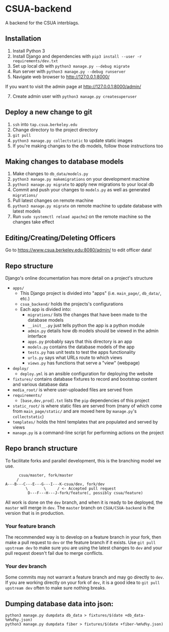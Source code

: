 CSUA-backend
============

A backend for the CSUA interblags.

## Installation

1. Install Python 3
2. Install Django and dependencies with `pip3 install --user -r requirements/dev.txt`
3. Set up local db with `python3 manage.py --debug migrate`
4. Run server with `python3 manage.py --debug runserver`
5. Navigate web browser to http://127.0.0.1:8000/

If you want to visit the admin page at http://127.0.0.1:8000/admin/

7. Create admin user with `python3 manage.py createsuperuser`

## Deploy a new change to git

1. `ssh` into `tap.csua.berkeley.edu`
2. Change directory to the project directory
3. `git pull`
4. `python3 manage.py collectstatic` to update static images
5. If you're making changes to the db models, follow those instructions too

## Making changes to database models

1. Make changes to `db_data/models.py`
2. `python3 manage.py makemigrations` on your development machine
3. `python3 manage.py migrate` to apply new migrations to your local db
4. Commit and push your changes to `models.py` as well as generated `migrations/`
5. Pull latest changes on remote machine
6. `python3 manage.py migrate` on remote machine to update database with latest models
7. Run `sudo systemctl reload apache2` on the remote machine so the changes take effect

## Editing/Creating/Deleting Officers

Go to https://www.csua.berkeley.edu:8080/admin/ to edit officer data!

## Repo structure

Django's online documentation has more detail on a project's structure

- `apps/`
  - This Django project is divided into "apps" (i.e. `main_page/`, `db_data/`, etc.)
  - `csua_backend/` holds the projects's configurations
  - Each app is divided into:
  	- `migrations/` lists the changes that have been made to the database models
  	- `__init__.py` just tells python the app is a python module
  	- `admin.py` details how db models should be viewed in the admin interface
  	- `apps.py` probably says that this directory is an app
  	- `models.py` contains the database models of the app
  	- `tests.py` has unit tests to test the apps functionality
  	- `urls.py` says what URLs route to which views
  	- `views.py` has functions that serve a "view" (webpage)
- `deploy/`
  - `deploy.yml` is an ansible configuration for deploying the website
- `fixtures/` contains database fixtures to record and bootstrap content and various database data
- `media_root/` is where user-uploaded files are served from
- `requirements/`
  - `[base,dev,prod].txt` lists the `pip` dependencies of this project
- `static_root/` is where static files are served from (many of which come from `main_page/static/` and are moved here by `manage.py`'s `collectstatic`)
- `templates/` holds the html templates that are populated and served by views
- `manage.py` is a command-line script for performing actions on the project

## Repo branch structure

To facilitate forks and parallel development, this is the branching model we use.

``` 
      csua/master, fork/master
     /
A---B---C---E---G---I---K-csua/dev, fork/dev
         \       \     / <- Accepted pull request
          D---F---H---J-fork/feature(, possibly csua/feature)
```

All work is done on the `dev` branch, and when it is ready to be deployed, the `master` will merge in `dev`. The `master` branch on `CSUA/CSUA-backend` is the version that is in production.

### Your feature branch

The recommended way is to develop on a feature branch in your fork, then make a pull request to `dev` or the feature branch if it exists. Use `git pull upstream dev` to make sure you are using the latest changes to `dev` and your pull request doesn't fail due to merge conflicts.

### Your dev branch

Some commits may not warrant a feature branch and may go directly to `dev`. If you are working directly on your fork of `dev`, it is a good idea to `git pull upstream dev` often to make sure nothing breaks.

## Dumping database data into json:

```shell
python3 manage.py dumpdata db_data > fixtures/$(date +db_data-%m%d%y.json)
python3 manage.py dumpdata fiber > fixtures/$(date +fiber-%m%d%y.json)
```
